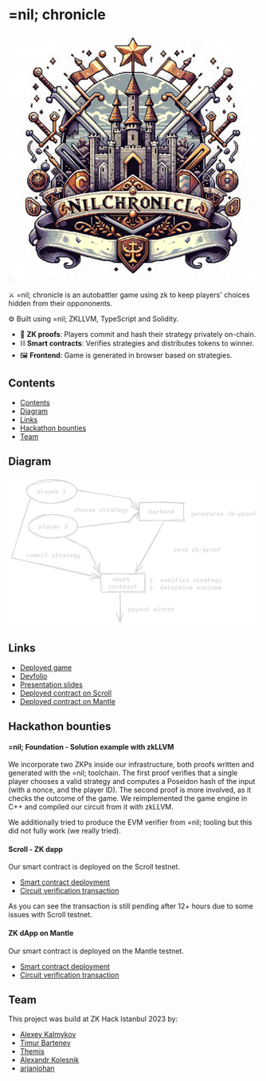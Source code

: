 # =nil; chronicle

<img src="https://github.com/zkAutochess/zkAutochess/raw/3155ff0bdc7b8415237f59ece3996a81168840f5/files/logo.png" alt="logo" width="500"/>

⚔️ =nil; chronicle is an autobattler game using zk to keep players' choices hidden from their oppononents.

⚙️ Built using =nil; ZKLLVM, TypeScript and Solidity.

- 🧾 **ZK proofs**: Players commit and hash their strategy privately on-chain.
- ⛓️ **Smart contracts**: Verifies strategies and distributes tokens to winner.
- 🖼️ **Frontend**: Game is generated in browser based on strategies.

## Contents
- [Contents](#contents)
- [Diagram](#diagram)
- [Links](#links)
- [Hackathon bounties](#hackathon-bounties)
- [Team](#team)

## Diagram
![diagram](https://github.com/zkAutochess/zkAutochess/blob/3155ff0bdc7b8415237f59ece3996a81168840f5/files/schema.png)

## Links
- [Deployed game](https://zkhack-frontend-7n5nl.ondigitalocean.app/)
- [Devfolio](https://devfolio.co/projects/nil-chronicle-a5de)
- [Presentation slides]()
- [Deployed contract on Scroll](https://sepolia.scrollscan.com/address/0x1819c40b652e59c335b67e2b2e461e1a98fa20df)
- [Deployed contract on Mantle](https://explorer.testnet.mantle.xyz/address/0x6d377A53dF4e7E73913F460A1E4D2787C867232F)

## Hackathon bounties

#### =nil; Foundation - Solution example with zkLLVM
We incorporate two ZKPs inside our infrastructure, both proofs written and generated with the =nil; toolchain. The first proof verifies that a single player chooses a valid strategy and computes a Poseidon hash of the input (with a nonce, and the player ID). The second proof is more involved, as it checks the outcome of the game. We reimplemented the game engine in C++ and compiled our circuit from it with zkLLVM.

We additionally tried to produce the EVM verifier from =nil; tooling but this did not fully work (we really tried).

#### Scroll - ZK dapp
Our smart contract is deployed on the Scroll testnet.
- [Smart contract deployment](https://sepolia.scrollscan.com/address/0x1819c40b652e59c335b67e2b2e461e1a98fa20df)
- [Circuit verification transaction](https://sepolia.scrollscan.com/tx/0x92f16416d6dd2048dbadccd6144fdc2501931dad7ca2a10ae81acc234e761a95)

As you can see the transaction is still pending after 12+ hours due to some issues with Scroll testnet.
#### ZK dApp on Mantle
Our smart contract is deployed on the Mantle testnet.
- [Smart contract deployment](https://explorer.testnet.mantle.xyz/address/0x6d377A53dF4e7E73913F460A1E4D2787C867232F)
- [Circuit verification transaction](https://explorer.testnet.mantle.xyz/tx/0xde09596ad82de4ff8a1d96e18f65b9faccfcef2f070794ddcfb928aaa226b336)

## Team
This project was build at ZK Hack Istanbul 2023 by:

- [Alexey Kalmykov](https://twitter.com/0xlexx)
- [Timur Bartenev](https://www.linkedin.com/in/thrmdy/)
- [Themis](https://twitter.com/TACEO_IO)
- [Alexandr Kolesnik](https://t.me/KoshkenS)
- [arjanjohan](https://x.com/arjanjohan/)
